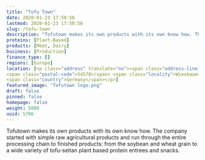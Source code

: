 ```yaml
---
title: "Tofu Town"
date: 2020-01-23 17:50:58
lastmod: 2020-01-23 17:50:58
slug: /tofu-town
description: "Tofutown makes its own products with its own know how. The company started with simple raw agricultural products and run through the entire processing chain to finished products: from the soybean and wheat grain to a wide variety of tofu-seitan plant based protein entrees and snacks."
proteins: [Plant-Based]
products: [Meat, Dairy]
business: [Production]
finance_type: []
regions: [Europe]
location: [<p class="address" translate="no"><span class="address-line1">Tofustraße</span><br>
<span class="postal-code">54578</span> <span class="locality">Wiesbaum</span><br>
<span class="country">Germany</span></p>]
featured_image: "Tofutown logo.png"
draft: false
pinned: false
homepage: false
weight: 5000
uuid: 5786
---
```

<p>Tofutown makes its own products with its own know how. The company started with simple raw agricultural products and run through the entire processing chain to finished products: from the soybean and wheat grain to a wide variety of tofu-seitan plant based protein entrees and snacks.</p>
